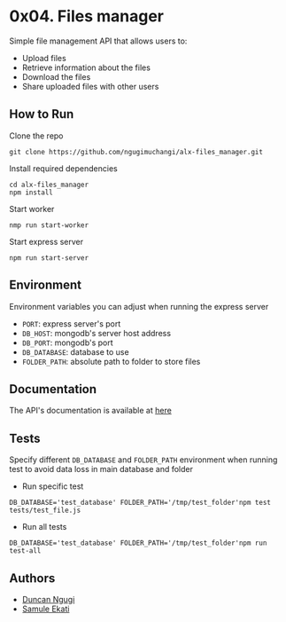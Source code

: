 # 0x04. Files manager
Simple file management API that allows users to:
- Upload files
- Retrieve information about the files
- Download the files
- Share uploaded files with other users

## How to Run
Clone the repo
```
git clone https://github.com/ngugimuchangi/alx-files_manager.git
```

Install required dependencies
```
cd alx-files_manager
npm install
```

Start worker
```
nmp run start-worker
```

Start express server
```
npm run start-server
```

## Environment
Environment variables you can adjust when running the express server
- `PORT`: express server's port
- `DB_HOST`: mongodb's server host address
- `DB_PORT`: mongodb's port
- `DB_DATABASE`: database to use
- `FOLDER_PATH`: absolute path to folder to store files

## Documentation
The API's documentation is available at [here](./documentation)

## Tests
Specify different `DB_DATABASE` and `FOLDER_PATH` environment when running test to avoid data loss in main database and folder
- Run specific test
```
DB_DATABASE='test_database' FOLDER_PATH='/tmp/test_folder'npm test tests/test_file.js
```
- Run all tests
```
DB_DATABASE='test_database' FOLDER_PATH='/tmp/test_folder'npm run test-all
```
## Authors
- [Duncan Ngugi](https://github.com/ngugimuchangi)
- [Samule Ekati](https://github.com/Samuthe)
